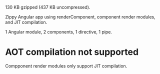 130 KB gzipped (437 KB uncompressed).

Zippy Angular app using renderComponent, component render modules, and JIT
compilation.

1 Angular module, 2 components, 1 directive, 1 pipe.

# AOT compilation not supported
Compponent render modules only support JIT compilation.
